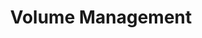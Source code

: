 ---
ee_id: '71'
site: '1'
type: '2'
url: 2011-021-volumemanagement
title: Volume Management
year: '2011'
display_year: '2011'
medium: Ten Vizio 55-inch back lit LCD HDTVs in original packaging
dims: Dimensions variable
pitch: "​Arrangement of flat-screen TV's in boxes. "
ps:
live_url:
related:
youtube:
related_code:
imgs: volume-management-2011-021-full-database-SC.jpg
subheading:
download:
add_credit:
commission: 'Commissioned by Whitney Museum of American Art, New York, for Cory Arcangel:
  Pro Tools'
layout: things-i-made
---